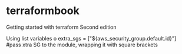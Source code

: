# terraformbook

Getting started with terraform Second edition

Using list variables
o  extra_sgs   = ["${aws_security_group.default.id}"] #pass xtra SG  to the module, wrapping it with square brackets 

